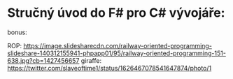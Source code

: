 # Stručný úvod do F# pro C# vývojáře:

bonus:

ROP: https://image.slidesharecdn.com/railway-oriented-programming-slideshare-140312155941-phpapp01/95/railway-oriented-programming-151-638.jpg?cb=1427456657
giraffe: https://twitter.com/slaveoftime1/status/1626467078541647874/photo/1